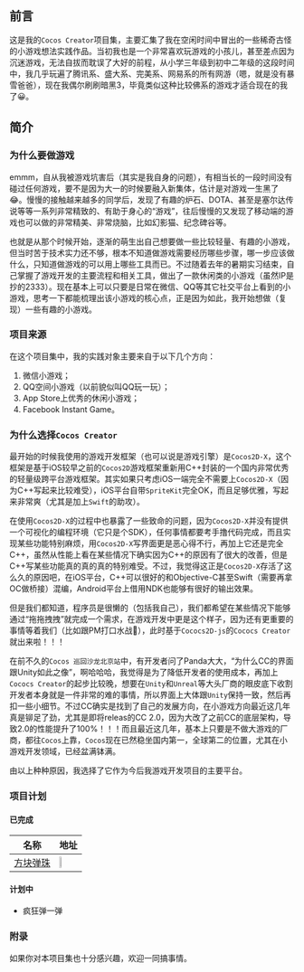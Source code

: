 ## 前言
这是我的`Cocos Creator`项目集，主要汇集了我在空闲时间中冒出的一些稀奇古怪的小游戏想法实践作品。当初我也是一个非常喜欢玩游戏的小孩儿，甚至差点因为沉迷游戏，无法自拔而耽误了大好的前程，从小学三年级到初中二年级的这段时间中，我几乎玩遍了腾讯系、盛大系、完美系、网易系的所有网游（嗯，就是没有暴雪爸爸），现在我偶尔刷刷暗黑3，毕竟类似这种比较佛系的游戏才适合现在的我了😀。

## 简介

### 为什么要做游戏
emmm，自从我被游戏坑害后（其实是我自身的问题），有相当长的一段时间没有碰过任何游戏，要不是因为大一的时候要融入新集体，估计是对游戏一生黑了😂。慢慢的接触越来越多的同学后，发现了有趣的炉石、DOTA、甚至是塞尔达传说等等一系列非常精致的、有助于身心的“游戏”，往后慢慢的又发现了移动端的游戏也可以做的非常精美、非常烧脑，比如幻影猫、纪念碑谷等。

也就是从那个时候开始，逐渐的萌生出自己想要做一些比较轻量、有趣的小游戏，但当时苦于技术实力还不够，根本不知道做游戏需要经历哪些步骤，哪一步应该做什么，只知道做游戏的可以用上哪些工具而已。不过随着去年的暑期实习结束，自己掌握了游戏开发的主要流程和相关工具，做出了一款休闲类的小游戏（虽然IP是抄的2333）。现在基本上可以只要是日常在微信、QQ等其它社交平台上看到的小游戏，思考一下都能梳理出该小游戏的核心点，正是因为如此，我开始想做（复现）一些有趣的小游戏。

### 项目来源
在这个项目集中，我的实践对象主要来自于以下几个方向：
1. 微信小游戏；
2. QQ空间小游戏（以前貌似叫QQ玩一玩）；
3. App Store上优秀的休闲小游戏；
4. Facebook Instant Game。

### 为什么选择`Cocos Creator`
最开始的时候我使用的游戏开发框架（也可以说是游戏引擎）是`Cocos2D-X`，这个框架是基于iOS较早之前的`Cocos2D`游戏框架重新用C++封装的一个国内非常优秀的轻量级跨平台游戏框架。其实如果只考虑iOS一端完全不需要上`Cocos2D-X`（因为C++写起来比较难受），iOS平台自带`SpriteKit`完全OK，而且足够优雅，写起来非常爽（尤其是加上`Swift`的助攻）。

在使用`Cocos2D-X`的过程中也暴露了一些致命的问题，因为`Cocos2D-X`并没有提供一个可视化的编程环境（它只是个SDK），任何事情都要考手撸代码完成，而且实现某些功能特别麻烦，用`Cocos2D-X`写界面更是恶心得不行，再加上它还是完全C++，虽然从性能上看在某些情况下确实因为C++的原因有了很大的改善，但是C++写某些功能真的真的真的特别难受。不过，我觉得这正是`Cocos2D-X`存活了这么久的原因吧，在iOS平台，C++可以很好的和Objective-C甚至Swift（需要再拿OC做桥接）混编，Android平台上借用NDK也能够有很好的输出效果。

但是我们都知道，程序员是很懒的（包括我自己），我们都希望在某些情况下能够通过“拖拖拽拽”就完成一个需求，在游戏开发中更是这个样子，因为还有更重要的事情等着我们（比如跟PM打口水战🙂），此时基于`Cococs2D-js`的`Cococs Creator`就出来啦！！！

在前不久的`Cocos 巡回沙龙北京站`中，有开发者问了Panda大大，“为什么CC的界面跟Unity如此之像”，啊哈哈哈，我觉得是为了降低开发者的使用成本，再加上`Cococs Creator`的起步比较晚，想要在`Unity`和`Unreal`等大头厂商的眼皮底下收割开发者本身就是一件非常的难的事情，所以界面上大体跟`Unity`保持一致，然后再扣一些小细节。不过CC确实是找到了自己的发展方向，在小游戏方向最近这几年真是铆足了劲，尤其是即将releas的CC 2.0，因为大改了之前CC的底层架构，导致2.0的性能提升了100%！！！而且最近这几年，基本上只要是不做大游戏的厂商，都往`Cocos`上靠，`Cocos`现在已然稳坐国内第一，全球第二的位置，尤其在小游戏开发领域，已经盆满钵满。

由以上种种原因，我选择了它作为今后我游戏开发项目的主要平台。

### 项目计划
#### 已完成
 名称 | 地址 
---- | ----
[方块弹珠](./Doc/方块弹珠.md) | <img src="https://i.loli.net/2018/06/23/5b2e4720c1be3.png" width = "30%" height = "30%" align=center />

#### 计划中
* 疯狂弹一弹 

### 附录
如果你对本项目集也十分感兴趣，欢迎一同搞事情。






